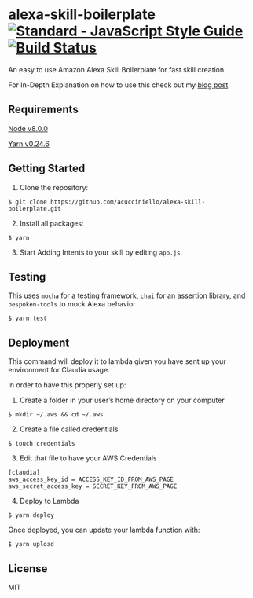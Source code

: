 # alexa-skill-boilerplate [![Standard - JavaScript Style Guide](https://cdn.rawgit.com/feross/standard/master/badge.svg)](https://github.com/feross/standard     ) [![Build Status](https://travis-ci.org/acucciniello/alexa-skill-boilerplate.svg?branch=master)](https://travis-ci.org/acucciniello/alexa-skill-boilerplate)
An easy to use Amazon Alexa Skill Boilerplate for fast skill creation

For In-Depth Explanation on how to use this check out my [blog post](http://www.acucciniello.com/How-to-Use-alexa-skill-boilerplate/)

## Requirements

[Node v8.0.0](https://nodejs.org/en/download/)


[Yarn v0.24.6](https://yarnpkg.com/lang/en/docs/install/)

## Getting Started

1. Clone the repository:

```
$ git clone https://github.com/acucciniello/alexa-skill-boilerplate.git
```

2. Install all packages:

```
$ yarn
```

3. Start Adding Intents to your skill by editing `app.js`.

## Testing

This uses `mocha` for a testing framework, `chai` for an assertion library, and  `bespoken-tools` to mock Alexa behavior

```
$ yarn test
```

## Deployment

This command will deploy it to lambda given you have sent up your environment for Claudia usage.

In order to have this properly set up:

1. Create a folder in your user’s home directory on your computer

```
$ mkdir ~/.aws && cd ~/.aws
```

2. Create a file called credentials

```
$ touch credentials
```

3. Edit that file to have your AWS Credentials

```
[claudia]
aws_access_key_id = ACCESS_KEY_ID_FROM_AWS_PAGE
aws_secret_access_key = SECRET_KEY_FROM_AWS_PAGE
```
4. Deploy to Lambda

```
$ yarn deploy
```

Once deployed, you can update your lambda function with:

```
$ yarn upload
```

## License

MIT
